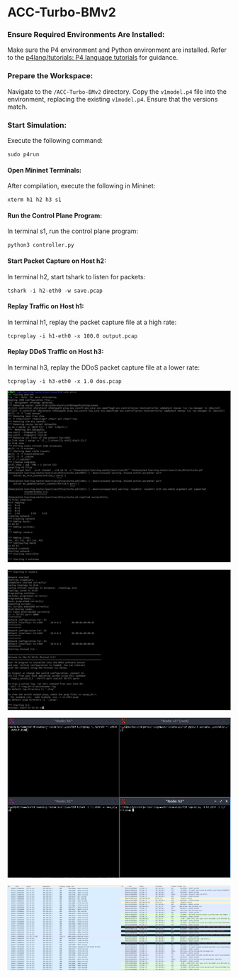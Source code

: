 # ACC-Turbo-BMv2

### Ensure Required Environments Are Installed:

Make sure the P4 environment and Python environment are installed. Refer to the [p4lang/tutorials: P4 language tutorials](https://github.com/p4lang/tutorials) for guidance.

### Prepare the Workspace:

Navigate to the `/ACC-Turbo-BMv2` directory. Copy the `v1model.p4` file into the environment, replacing the existing `v1model.p4`. Ensure that the versions match.

### Start  Simulation:

Execute the following command:

```
sudo p4run
```

#### Open Mininet Terminals:

After compilation, execute the following in Mininet:

```
xterm h1 h2 h3 s1
```

#### Run the Control Plane Program:

In terminal s1, run the control plane program:

```
python3 controller.py
```

#### Start Packet Capture on Host h2:

In terminal h2, start tshark to listen for packets:

```
tshark -i h2-eth0 -w save.pcap
```

#### Replay Traffic on Host h1:

In terminal h1, replay the packet capture file at a high rate:

```
tcpreplay -i h1-eth0 -x 100.0 output.pcap
```

#### Replay DDoS Traffic on Host h3:

In terminal h3, replay the DDoS packet capture file at a lower rate:

```
tcpreplay -i h3-eth0 -x 1.0 dos.pcap
```
![alt text](./source/p4run.png)

![alt text](./source/mininet.png)

![alt text](./source/node.png)

![alt text](./source/simulation.png)